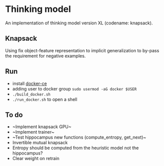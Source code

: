 # Thinking model
An implementation of thinking model version XL (codename: knapsack).

## Knapsack

Using fix object-feature representation to implicit generalization to by-pass the requirement for negative examples.


## Run
* install [docker-ce](https://www.linode.com/docs/guides/installing-and-using-docker-on-ubuntu-and-debian/) 
* adding user to docker group `sudo usermod -aG docker $USER`
* `./build_docker.sh`
* `./run_docker.sh` to open a shell

## To do
* ~Implement knapsack GPU~
* ~Implement trainer~
* ~Test hippocampus new functions (compute_entropy, get_next)~
* Invertible mutual knapsack
* Entropy should be computed from the heuristic model not the hippocampus?
* Clear weight on retrain
